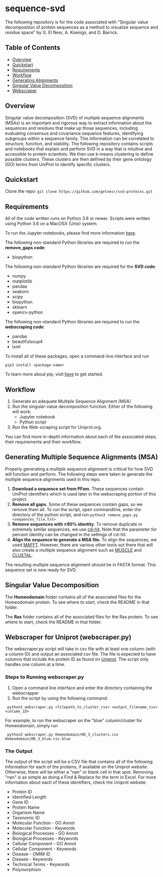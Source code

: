 # sequence-svd

The following repository is for the code associated with "Singular value decomposition of protein sequences as a method to visualize sequence and residue space" by G. El Nesr, A. Koenigs, and D. Barrick.

## Table of Contents

* [Overview](#overview)
* [Quickstart](#quickstart)
* [Requirements](#requirements)
* [Workflow](#workflow)
* [Generating Alignments](#alignments)
* [Singular Value Decomposition](#svd)
* [Webscraper](#webscraper)


<a name="overview"/>

## Overview

Singular value decomposition (SVD) of multiple sequence alignments (MSAs) is an important and rigorous way to extract information about the sequences and residues that make up those sequences, including evaluating consensus and covariance sequence features, identifying subgroups within a sequence family.  This information can be correlated to structure, function, and stability. The following repository contains scripts and notebooks that explain and perform SVD in a way that is intuitive and accessible to protein scientists. We then use k-means clustering to define possible clusters. These clusters are then defined by their gene ontology (GO) terms from UniProt to identify specific clusters.

<a name="quickstart"/>

## Quickstart

Clone the repo: ```git clone https://github.com/gelnesr/svd-proteins.git```

<a name="requirements"/>

## Requirements

All of the code written runs on Python 3.6 or newer. Scripts were written using Python 3.6 on a MacOSX (Unix) system. 

To run the Jupyter notebooks, please find more information <a href='https://jupyter.org'>here</a>.


The following non-standard Python libraries are required to run the **remove_gaps code**:
* biopython

The following non-standard Python libraries are required for the **SVD code**:
* numpy
* matplotlib
* pandas
* seaborn
* scipy
* biopython
* sklearn
* opencv-python

The following non-standard Python libraries are required to run the **webscraping code**:
* pandas
* beautifulsoup4
* lxml

To install all of these packages, open a command-line interface and run 

```pip3 install <package-name>``` 

To learn more about pip, visit <a href='https://pip.pypa.io/en/stable/installation/'>here</a> to get started.

<a name = "workflow"/>

## Workflow

1. Generate an adequate Multiple Sequence Alignment (MSA)
2. Run the singular-value decomposition function. Either of the following will work:
    * Jupyter notebook 
    * Python script 
3. Run the Web-scraping script for Uniprot.org.

You can find more in-depth information about each of the associated steps, their requirements and their workflow. 

<a name = "alignments"/>

## Generating Multiple Sequence Alignments (MSA)

Properly generating a multiple sequence alignment is critical for how SVD will function and perform. The following steps were taken to generate the multiple sequence alignments used in this repo.

1. **Download a sequence set from PFam.** These sequences contain UniProt identifiers which is used later in the webscraping portion of this project.
2. **Remove all gaps.** Some of these sequences contain gaps, so we remove them all. To run the script, open commandline, enter the directory of the python script, and run 
   ```python3 remove_gaps.py <sequences_file.txt>```
4. **Remove sequences with ≥90% identity.** To remove duplicate or extremely similar sequences, we use <a href="http://weizhong-lab.ucsd.edu/cdhit_suite/cgi-bin/index.cgi">cd-hit</a>. Note that the parameter for percent identity can be changed in the settings of cd-hit. 
5. **Align the sequence to generate a MSA file.** To align the sequences, we used <a href="https://mafft.cbrc.jp/alignment/software/">MAFFT</a>. However, there are various other tools out there that will also create a multiple sequence alignment such as <a href="http://www.drive5.com/muscle/">MUSCLE</a> and <a href="http://www.clustal.org/clustal2/">CLUSTAL</a>.

The resulting multiple sequence alignment should be in FASTA format. This sequence set is now ready for SVD.

<a name = "svd"/>

## Singular Value Decomposition 

The **Homeodomain** folder contains all of the associated files for the Homeodomain protein. To see where to start, check the README in that folder.

The **Ras** folder contains all of the associated files for the Ras protein. To see where to start, check the README in that folder.

<a name = "webscraper"/>

## Webscraper for Uniprot (webscraper.py)

The webscraper.py script will take in csv file with at least one column (with a column ID) and output an associated csv file. The file is expected to have columns that include the protein ID as found on <a href= "https://www.uniprot.org">Uniprot</a>. The script only handles one column at a time. 

### Steps to Running webscraper.py

1. Open a command line interface and enter the directory containing the webscrapper
2. Run the script by using the following command:

``` python3 webscraper.py <filepath_to_cluster_csv> <output_filename_csv> <column_ID>```

  For example, to run the webscraper on the "blue" column/cluster for Homeodomain, simply run 
  
``` python3 webscraper.py Homeodomain/HD_3_clusters.csv Homeodomain/HD_3_blue.csv blue```

### The Output

The output of the script will be a CSV file that contains all of the following information for each of the proteins, if available on the Uniprot website. Otherwise, there will be either a "nan" or blank cell in that spot. Removing "nan" is as simple as doing a Find & Replace for the term in Excel. For more information about each of these identifiers, check the Uniprot website.

* Protein ID
* Identified Length
* Gene ID
* Protein Name
* Organism Name
* Taxonomic ID
* Molecular Function - GO Annot
* Molecular Function - Keywords
* Biological Processes - GO Annot
* Biological Processes - Keywords
* Cellular Component - GO Annot
* Cellular Component - Keywords
* Disease - OMIM ID
* Disease - Keywords
* Technical Terms - Keywords
* Polymorphism
